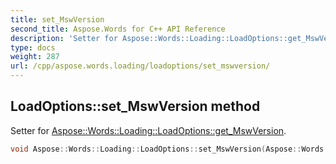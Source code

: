 ```yaml
---
title: set_MswVersion
second_title: Aspose.Words for C++ API Reference
description: 'Setter for Aspose::Words::Loading::LoadOptions::get_MswVersion.'
type: docs
weight: 287
url: /cpp/aspose.words.loading/loadoptions/set_mswversion/
---
```

## LoadOptions::set_MswVersion method


Setter for [Aspose::Words::Loading::LoadOptions::get_MswVersion](../get_mswversion/).

```cpp
void Aspose::Words::Loading::LoadOptions::set_MswVersion(Aspose::Words::Settings::MsWordVersion value)
```


